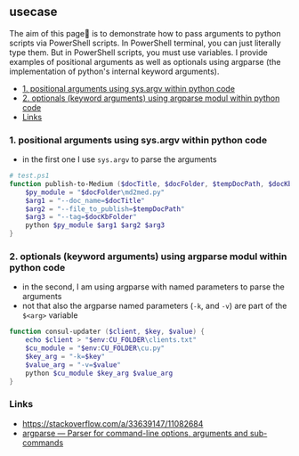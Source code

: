 ## usecase
The aim of this page📝 is to demonstrate how to pass arguments to python scripts via PowerShell scripts. In PowerShell terminal, you can just literally type them. But in PowerShell scripts, you must use variables. I provide examples of positional arguments as well as optionals using argparse (the implementation of python's internal keyword arguments). 

<!-- TOC -->

- [1. positional arguments using sys.argv within python code](#1-positional-arguments-using-sysargv-within-python-code)
- [2. optionals (keyword arguments) using argparse modul within python code](#2-optionals-keyword-arguments-using-argparse-modul-within-python-code)
- [Links](#links)

<!-- /TOC -->

### 1. positional arguments using sys.argv within python code

* in the first one I use `sys.argv` to parse the arguments

```powershell
# test.ps1
function publish-to-Medium ($docTitle, $docFolder, $tempDocPath, $docKbFolder){
    $py_module = "$docFolder\md2med.py"
    $arg1 = "--doc_name=$docTitle" 
    $arg2 = "--file_to_publish=$tempDocPath"
    $arg3 = "--tag=$docKbFolder"
    python $py_module $arg1 $arg2 $arg3
}
```    

### 2. optionals (keyword arguments) using argparse modul within python code

* in the second, I am using argparse with named parameters to parse the arguments
* not that also the argparse named parameters (`-k`, and `-v`) are part of the `$<arg>` variable

```powershell
function consul-updater ($client, $key, $value) {
    echo $client > "$env:CU_FOLDER\clients.txt"
    $cu_module = "$env:CU_FOLDER\cu.py"
    $key_arg = "-k=$key"
    $value_arg = "-v=$value"
    python $cu_module $key_arg $value_arg
}
```

### Links
* https://stackoverflow.com/a/33639147/11082684
* [argparse — Parser for command-line options, arguments and sub-commands](https://docs.python.org/3/library/argparse.html)
